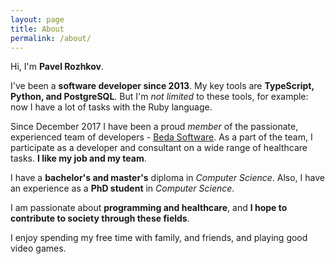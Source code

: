 ```yaml
---
layout: page
title: About
permalink: /about/
---
```

Hi, I'm **Pavel Rozhkov**.

I've been a **software developer since 2013**. My key tools are **TypeScript, Python, and PostgreSQL**. But I'm *not limited* to these tools, for example: now I have a lot of tasks with the Ruby language.

Since December 2017 I have been a proud *member* of the passionate, experienced team of developers - [Beda Software](https://beda.software). As a part of the team, I participate as a developer and consultant on a wide range of healthcare tasks. **I like my job and my team**.

I have a **bachelor's and master's** diploma in *Computer Science*. Also, I have an experience as a **PhD student** in *Computer Science*.

I am passionate about **programming and healthcare**, and **I hope to contribute to society through these fields**.

I enjoy spending my free time with family, and friends, and playing good video games.
